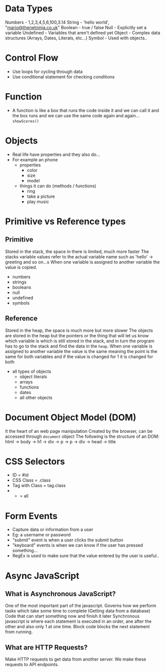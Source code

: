# Data Types

Numbers - 1,2,3,4,5,6,100,3.14
String - 'hello world', "mario@thenetninja.co.uk"
Boolean - true / false
Null - Explicitly set a variable
Undefined - Variables that aren't defined yet
Object - Complex data structures (Arrays, Dates, Literals, etc...)
Symbol - Used with objects..

# Control Flow

- Use loops for cycling through data
- Use conditional statement for checking conditions

# Function

- A function is like a box that runs the code inside it and we can call it and the box runs and we can use the same code again and again... `showScores()`

# Objects

- Real life have properties and they also do...
- For example an phone
  - properties
    - color
    - size
    - model
  - things it can do (methods / functions)
    - ring
    - take a picture
    - play music

# Primitive vs Reference types

## Primitive

Stored in the stack, the space in there is limited, much more faster
The stacks variable values refer to the actual variable name such as 'hello' -> greeting and so on...s
When one variable is assigned to another variable the value is copied.

- numbers
- strings
- booleans
- null
- undefined
- symbols

## Reference

Stored in the heap, the space is much more but more slower
The objects are stored in the heap but the pointers or the thing that will let us know which variable is which is still stored in the stack, and in turn the program has to go to the stack and find the data in the `heap`.
When one variable is assigned to another variable the value is the same meaning the point is the same for both variables and if the value is changed for 1 it is changed for both

- all types of objects
  - object literals
  - arrays
  - functions
  - dates
  - all other objects

# Document Object Model (DOM)

It the heart of an web page manipulation
Created by the browser, can be accessed through `document` object
The following is the structure of an DOM:
html -> body -> h1
-> div
-> p
-> p
-> div
-> head -> title

# CSS Selectors

- ID = #id
- CSS Class = .class
- Tag with Class = tag.class
- - = all

# Form Events

- Capture data or information from a user
- Eg: a username or password
- "submit" event is when a user clicks the submit button
- "keyboard" events is when we can know if the user has pressed something...
- RegEx is used to make sure that the value entered by the user is useful..

# Async JavaScript

## What is Asynchronous JavaScript?

One of the most important part of the javascript.
Governs how we perform tasks which take some time to complete (Getting data from a database)
Code that can start something now and finish it later
Synchronous javascript is where each statement is executed in an order, ane after the other and also only 1 at one time.
Block code blocks the next statement from running.

## What are HTTP Requests?

Make HTTP requests to get data from another server. We make these requests to API endpoints.
